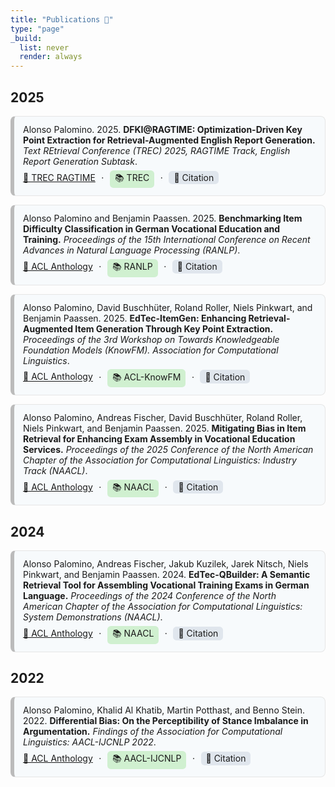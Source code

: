 ```yaml
---
title: "Publications 📄"
type: "page"
_build:
  list: never
  render: always
---
```


## 2025

<div style="padding:12px 14px;margin:14px 0;border:1px solid #e6e6e6;border-left:6px solid #bbb;border-radius:8px;background:#f7fafc">
  <p style="margin:0 0 .35rem 0">
    Alonso Palomino. 2025.
    <strong>DFKI@RAGTIME: Optimization-Driven Key Point Extraction for Retrieval-Augmented English Report Generation.</strong>
    <em>Text REtrieval Conference (TREC) 2025, RAGTIME Track, English Report Generation Subtask</em>.
  </p>
  <div style="margin-top:.35rem">
    <a href="https://trec-ragtime.github.io/" target="_blank" rel="noopener">🔗 TREC RAGTIME</a>
    <span style="margin:0 .35rem">·</span>
    <span style="display:inline-block;padding:.15rem .5rem;border-radius:.35rem;background:#d0f0d0;user-select:none">📚 TREC</span>
    <span style="margin:0 .35rem">·</span>
    <details style="display:inline">
      <summary style="display:inline-block;padding:.15rem .5rem;border-radius:.35rem;background:#e0e6ed;cursor:pointer;user-select:none">📑 Citation</summary>
      <pre>@inproceedings{palomino-2025-dfki-ragtime,
  title     = {DFKI@RAGTIME: Optimization-Driven Key Point Extraction for Retrieval-Augmented English Report Generation},
  author    = {Palomino, Alonso},
  booktitle = {Proceedings of the Text REtrieval Conference (TREC) 2025, RAGTIME Track},
  year      = {2025},
  url       = {https://trec-ragtime.github.io/},
  note      = {English Report Generation subtask, notebook paper}
}</pre>
    </details>
  </div>
</div>

<div style="padding:12px 14px;margin:14px 0;border:1px solid #e6e6e6;border-left:6px solid #bbb;border-radius:8px;background:#f7fafc">
  <p style="margin:0 0 .35rem 0">
    Alonso Palomino and Benjamin Paassen. 2025.
    <strong>Benchmarking Item Difficulty Classification in German Vocational Education and Training.</strong>
    <em>Proceedings of the 15th International Conference on Recent Advances in Natural Language Processing (RANLP)</em>.
  </p>
  <div style="margin-top:.35rem">
    <a href="https://acl-bg.org/proceedings/2025/RANLP 2025/pdf/2025.ranlp-1.99.pdf" target="_blank" rel="noopener noreferrer">🔗 ACL Anthology</a>
    <span style="margin:0 .35rem">·</span>
    <span style="display:inline-block;padding:.15rem .5rem;border-radius:.35rem;background:#d0f0d0;user-select:none">📚 RANLP</span>
    <span style="margin:0 .35rem">·</span>
    <details style="display:inline">
      <summary style="display:inline-block;padding:.15rem .5rem;border-radius:.35rem;background:#e0e6ed;cursor:pointer;user-select:none">📑 Citation</summary>
      <pre>@InProceedings{palomino-paassen:2025:RANLP,
  author    = {Palomino, Alonso  and  Paassen, Benjamin},
  title     = {Benchmarking Item Difficulty Classification in German Vocational Education and Training},
  booktitle = {Proceedings of the 15th International Conference on Recent Advances in Natural Language Processing - Natural Language Processing in the Generative AI era},
  month     = {September},
  year      = {2025},
  address   = {Varna, Bulgaria},
  publisher = {INCOMA Ltd., Shoumen, Bulgaria},
  pages     = {870--875},
  url       = {https://aclanthology.org/2025.ranlp-1.99}
}</pre>
    </details>
  </div>
</div>


<div style="padding:12px 14px;margin:14px 0;border:1px solid #e6e6e6;border-left:6px solid #bbb;border-radius:8px;background:#f7fafc">
  <p style="margin:0 0 .35rem 0">
    Alonso Palomino, David Buschhüter, Roland Roller, Niels Pinkwart, and Benjamin Paassen. 2025.
    <strong>EdTec-ItemGen: Enhancing Retrieval-Augmented Item Generation Through Key Point Extraction.</strong>
    <em>Proceedings of the 3rd Workshop on Towards Knowledgeable Foundation Models (KnowFM). Association for Computational Linguistics</em>.
  </p>
  <div style="margin-top:.35rem">
    <a href="https://aclanthology.org/2025.knowllm-1.2/" target="_blank" rel="noopener">🔗 ACL Anthology</a>
    <span style="margin:0 .35rem">·</span>
    <span style="display:inline-block;padding:.15rem .5rem;border-radius:.35rem;background:#d0f0d0;user-select:none">📚 ACL-KnowFM</span>
    <span style="margin:0 .35rem">·</span>
    <details style="display:inline">
      <summary style="display:inline-block;padding:.15rem .5rem;border-radius:.35rem;background:#e0e6ed;cursor:pointer;user-select:none">📑 Citation</summary>
      <pre>@inproceedings{palomino-etal-2025-edtecitemgen,
  title     = {EdTec-ItemGen: Enhancing Retrieval-Augmented Item Generation Through Key Point Extraction},
  author    = {Palomino, Alonso and Buschhüter, David and Roller, Roland and Pinkwart, Niels and Paassen, Benjamin},
  booktitle = {Proceedings of the 3rd Workshop on Towards Knowledgeable Foundation Models (KnowFM)},
  year      = {2025},
  url       = {https://aclanthology.org/2025.knowllm-1.2/}
}</pre>
    </details>
  </div>
</div>

<div style="padding:12px 14px;margin:14px 0;border:1px solid #e6e6e6;border-left:6px solid #bbb;border-radius:8px;background:#f7fafc">
  <p style="margin:0 0 .35rem 0">
    Alonso Palomino, Andreas Fischer, David Buschhüter, Roland Roller, Niels Pinkwart, and Benjamin Paassen. 2025.
    <strong>Mitigating Bias in Item Retrieval for Enhancing Exam Assembly in Vocational Education Services.</strong>
    <em>Proceedings of the 2025 Conference of the North American Chapter of the Association for Computational Linguistics: Industry Track (NAACL)</em>.
  </p>
  <div style="margin-top:.35rem">
    <a href="https://aclanthology.org/2025.naacl-industry.16/" target="_blank" rel="noopener">🔗 ACL Anthology</a>
    <span style="margin:0 .35rem">·</span>
    <span style="display:inline-block;padding:.15rem .5rem;border-radius:.35rem;background:#d0f0d0;user-select:none">📚 NAACL</span>
    <span style="margin:0 .35rem">·</span>
    <details style="display:inline">
      <summary style="display:inline-block;padding:.15rem .5rem;border-radius:.35rem;background:#e0e6ed;cursor:pointer;user-select:none">📑 Citation</summary>
      <pre>@inproceedings{palomino-etal-2025-mitigating,
  title     = {Mitigating Bias in Item Retrieval for Enhancing Exam Assembly in Vocational Education Services},
  author    = {Palomino, Alonso and Fischer, Andreas and Buschhüter, David and Roller, Roland and Pinkwart, Niels and Paassen, Benjamin},
  booktitle = {Proceedings of the 2025 Conference of the North American Chapter of the Association for Computational Linguistics: Industry Track (NAACL)},
  year      = {2025},
  url       = {https://aclanthology.org/2025.naacl-industry.16/}
}</pre>
    </details>
  </div>
</div>

## 2024

<div style="padding:12px 14px;margin:14px 0;border:1px solid #e6e6e6;border-left:6px solid #bbb;border-radius:8px;background:#f7fafc">
  <p style="margin:0 0 .35rem 0">
    Alonso Palomino, Andreas Fischer, Jakub Kuzilek, Jarek Nitsch, Niels Pinkwart, and Benjamin Paassen. 2024.
    <strong>EdTec-QBuilder: A Semantic Retrieval Tool for Assembling Vocational Training Exams in German Language.</strong>
    <em>Proceedings of the 2024 Conference of the North American Chapter of the Association for Computational Linguistics: System Demonstrations (NAACL)</em>.
  </p>
  <div style="margin-top:.35rem">
    <a href="https://aclanthology.org/2024.naacl-demo.3/" target="_blank" rel="noopener">🔗 ACL Anthology</a>
    <span style="margin:0 .35rem">·</span>
    <span style="display:inline-block;padding:.15rem .5rem;border-radius:.35rem;background:#d0f0d0;user-select:none">📚 NAACL </span>
    <span style="margin:0 .35rem">·</span>
    <details style="display:inline">
      <summary style="display:inline-block;padding:.15rem .5rem;border-radius:.35rem;background:#e0e6ed;cursor:pointer;user-select:none">📑 Citation</summary>
      <pre>@inproceedings{palomino-etal-2024-edtecqbuilder,
  title     = {EdTec-QBuilder: A Semantic Retrieval Tool for Assembling Vocational Training Exams in German Language},
  author    = {Palomino, Alonso and Fischer, Andreas and Kuzilek, Jakub and Nitsch, Jarek and Pinkwart, Niels and Paassen, Benjamin},
  booktitle = {Proceedings of the 2024 Conference of the North American Chapter of the Association for Computational Linguistics: System Demonstrations (NAACL)},
  year      = {2024},
  url       = {https://aclanthology.org/2024.naacl-demo.3/}
}</pre>
    </details>
  </div>
</div>

## 2022

<div style="padding:12px 14px;margin:14px 0;border:1px solid #e6e6e6;border-left:6px solid #bbb;border-radius:8px;background:#f7fafc">
  <p style="margin:0 0 .35rem 0">
    Alonso Palomino, Khalid Al Khatib, Martin Potthast, and Benno Stein. 2022.
    <strong>Differential Bias: On the Perceptibility of Stance Imbalance in Argumentation.</strong>
    <em>Findings of the Association for Computational Linguistics: AACL-IJCNLP 2022</em>.
  </p>
  <div style="margin-top:.35rem">
    <a href="https://aclanthology.org/2022.findings-aacl.39/" target="_blank" rel="noopener">🔗 ACL Anthology</a>
    <span style="margin:0 .35rem">·</span>
    <span style="display:inline-block;padding:.15rem .5rem;border-radius:.35rem;background:#d0f0d0;user-select:none">📚 AACL-IJCNLP</span>
    <span style="margin:0 .35rem">·</span>
    <details style="display:inline">
      <summary style="display:inline-block;padding:.15rem .5rem;border-radius:.35rem;background:#e0e6ed;cursor:pointer;user-select:none">📑 Citation</summary>
      <pre>@inproceedings{palomino-etal-2022-differential,
  title     = {Differential Bias: On the Perceptibility of Stance Imbalance in Argumentation},
  author    = {Palomino, Alonso and Al Khatib, Khalid and Potthast, Martin and Stein, Benno},
  booktitle = {Findings of the Association for Computational Linguistics: AACL-IJCNLP 2022},
  year      = {2022},
  url       = {https://aclanthology.org/2022.findings-aacl.39/}
}</pre>
    </details>
  </div>
</div>

